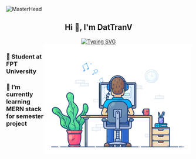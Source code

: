![MasterHead](https://64.media.tumblr.com/3ebef054c877d03c507aa8c40149908b/6ea0a0e867ebf441-0d/s1280x1920/515b1f92b9830672a913d4f32c3f233b08bf3643.gif)
<div align="center">
  <h2>Hi 👋, I'm DatTranV</h2>
  <a href="https://git.io/typing-svg">
    <img src="https://readme-typing-svg.herokuapp.com?font=Fira+Code&size=25&pause=1000&width=435&lines=Welcome+To+My+GitHub+Profile+" alt="Typing SVG" />
  </a>
</div>
<img align="right" alt="Coding" width="400" src="https://raw.githubusercontent.com/jsuarezruiz/jsuarezruiz/master/images/coding.gif">

<p align="left">
</p>
<h3>📝 Student at FPT University</h3>
<h3>🌱 I’m currently learning MERN stack for semester project</h3>


